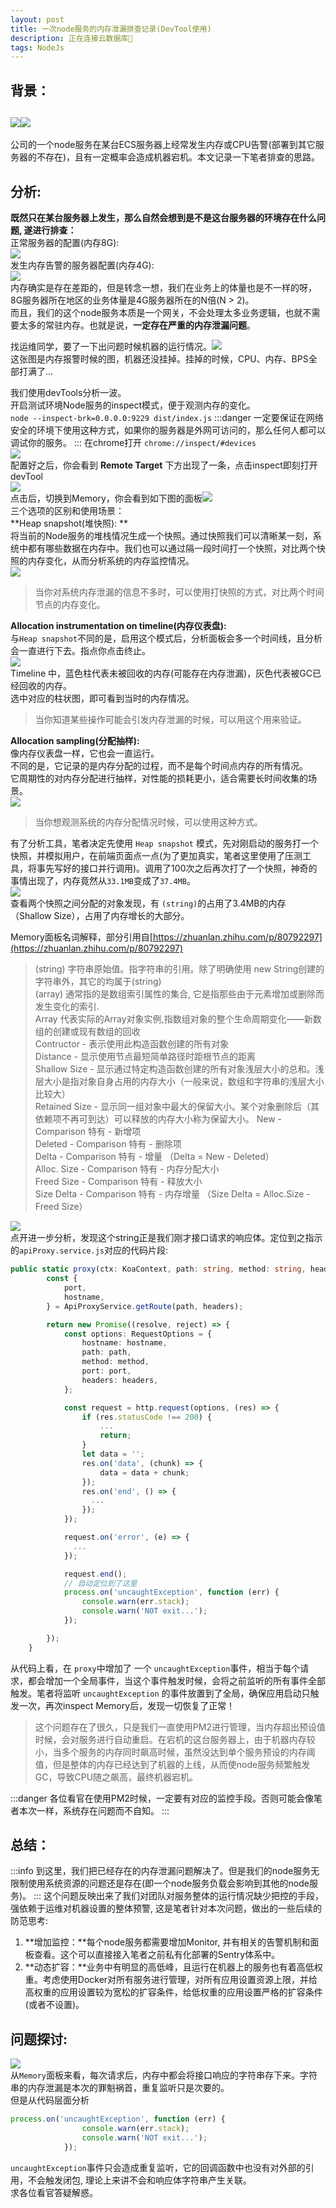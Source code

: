 ```yaml
---
layout: post
title: 一次node服务的内存泄漏排查记录(DevTool使用)
description: 正在连接云数据库🧠
tags: NodeJs
---
```


<a name="nWFkX"></a>
## 背景：
<a name="h9Cdi"></a>
## ![](https://raw.githubusercontent.com/sultan-young/picture-bed/master/assets/20240410172529.png#height=321&id=SB2Uc&originHeight=556&originWidth=443&originalType=binary&ratio=1&rotation=0&showTitle=false&status=done&style=none&title=&width=256)![](https://raw.githubusercontent.com/sultan-young/picture-bed/master/assets/20240410172550.png#height=302&id=u2xR7&originHeight=312&originWidth=471&originalType=binary&ratio=1&rotation=0&showTitle=false&status=done&style=none&title=&width=456)
公司的一个node服务在某台ECS服务器上经常发生内存或CPU告警(部署到其它服务器的不存在)，且有一定概率会造成机器宕机。本文记录一下笔者排查的思路。
<a name="VYoGR"></a>
## 分析:
**既然只在某台服务器上发生，那么自然会想到是不是这台服务器的环境存在什么问题, 遂进行排查：**<br />正常服务器的配置(内存8G):<br />![](https://raw.githubusercontent.com/sultan-young/picture-bed/master/assets/20240410172451.png#id=EGJ4I&originHeight=141&originWidth=1285&originalType=binary&ratio=1&rotation=0&showTitle=false&status=done&style=none&title=)<br />发生内存告警的服务器配置(内存4G):<br />![](https://raw.githubusercontent.com/sultan-young/picture-bed/master/assets/20240410172435.png#id=pbD73&originHeight=134&originWidth=1300&originalType=binary&ratio=1&rotation=0&showTitle=false&status=done&style=none&title=)<br />内存确实是存在差距的，但是转念一想，我们在业务上的体量也是不一样的呀，8G服务器所在地区的业务体量是4G服务器所在的N倍(N > 2)。<br />而且，我们的这个node服务本质是一个网关，不会处理太多业务逻辑，也就不需要太多的常驻内存。也就是说，**一定存在严重的内存泄漏问题**。

找运维同学，要了一下出问题时候机器的运行情况。![](https://raw.githubusercontent.com/sultan-young/picture-bed/master/assets/20240410173247.png#id=qipG9&originHeight=718&originWidth=1571&originalType=binary&ratio=1&rotation=0&showTitle=false&status=done&style=none&title=)<br />这张图是内存报警时候的图，机器还没挂掉。挂掉的时候，CPU、内存、BPS全部打满了...

我们使用devTools分析一波。<br />开启测试环境Node服务的inspect模式，便于观测内存的变化。<br />`node --inspect-brk=0.0.0.0:9229 dist/index.js`
:::danger
一定要保证在网络安全的环境下使用这种方式，如果你的服务器是外网可访问的，那么任何人都可以调试你的服务。
:::
在chrome打开 `chrome://inspect/#devices`<br />![](https://raw.githubusercontent.com/sultan-young/picture-bed/master/assets/20240411113218.png#height=312&id=Fd6sf&originHeight=879&originWidth=1429&originalType=binary&ratio=1&rotation=0&showTitle=false&status=done&style=none&title=&width=508)<br />配置好之后，你会看到 **Remote Target** 下方出现了一条，点击inspect即刻打开devTool<br />![](https://raw.githubusercontent.com/sultan-young/picture-bed/master/assets/20240411113626.png#height=349&id=zz9qg&originHeight=403&originWidth=702&originalType=binary&ratio=1&rotation=0&showTitle=false&status=done&style=none&title=&width=608)<br />点击后，切换到Memory，你会看到如下图的面板![](https://raw.githubusercontent.com/sultan-young/picture-bed/master/assets/20240411171620.png#id=jaIn9&originHeight=950&originWidth=1802&originalType=binary&ratio=1&rotation=0&showTitle=false&status=done&style=none&title=)<br />三个选项的区别和使用场景：<br />**Heap snapshot(堆快照): **<br />将当前的Node服务的堆栈情况生成一个快照。通过快照我们可以清晰某一刻，系统中都有哪些数据在内存中。我们也可以通过隔一段时间打一个快照，对比两个快照的内存变化，从而分析系统的内存监控情况。<br />![](https://raw.githubusercontent.com/sultan-young/picture-bed/master/assets/20240411173011.png#id=turlJ&originHeight=590&originWidth=1378&originalType=binary&ratio=1&rotation=0&showTitle=false&status=done&style=none&title=)
> 当你对系统内存泄漏的信息不多时，可以使用打快照的方式，对比两个时间节点的内存变化。

**Allocation instrumentation on timeline(内存仪表盘):**<br />与`Heap snapshot`不同的是，启用这个模式后，分析面板会多一个时间线，且分析会一直进行下去。指点你点击终止。<br />![](https://raw.githubusercontent.com/sultan-young/picture-bed/master/assets/image%20(1).png)<br />Timeline 中，蓝色柱代表未被回收的内存(可能存在内存泄漏)，灰色代表被GC已经回收的内存。<br />选中对应的柱状图，即可看到当时的内存情况。
> 当你知道某些操作可能会引发内存泄漏的时候，可以用这个用来验证。


**Allocation sampling(分配抽样):**<br />像内存仪表盘一样，它也会一直运行。<br />不同的是，它记录的是内存分配的过程，而不是每个时间点内存的所有情况。<br />它周期性的对内存分配进行抽样，对性能的损耗更小，适合需要长时间收集的场景。<br />![](https://raw.githubusercontent.com/sultan-young/picture-bed/master/assets/image%20(2).png)
> 当你想观测系统的内存分配情况时候，可以使用这种方式。


有了分析工具，笔者决定先使用 `Heap snapshot` 模式，先对刚启动的服务打一个快照，并模拟用户，在前端页面点一点(为了更加真实，笔者这里使用了压测工具，将事先写好的接口并行调用)。调用了100次之后再次打了一个快照，神奇的事情出现了，内存竟然从`33.1MB`变成了`37.4MB`。<br />![](https://raw.githubusercontent.com/sultan-young/picture-bed/master/assets/20240411193629.png#id=HfkU2&originHeight=297&originWidth=1736&originalType=binary&ratio=1&rotation=0&showTitle=false&status=done&style=none&title=)<br />查看两个快照之间分配的对象发现，有 `(string)`的占用了3.4MB的内存（Shallow Size），占用了内存增长的大部分。

Memory面板名词解释，部分引用自[https://zhuanlan.zhihu.com/p/80792297](https://zhuanlan.zhihu.com/p/80792297)
> (string) 字符串原始值。指字符串的引用。除了明确使用 new String创建的字符串外，其它的均属于(string)  
> (array) 通常指的是数组索引属性的集合, 它是指那些由于元素增加或删除而发生变化的索引.  
> Array 代表实际的Array对象实例,指数组对象的整个生命周期变化——新数组的创建或现有数组的回收  
> Contructor - 表示使用此构造函数创建的所有对象  
> Distance - 显示使用节点最短简单路径时距根节点的距离  
> Shallow Size - 显示通过特定构造函数创建的所有对象浅层大小的总和。浅层大小是指对象自身占用的内存大小（一般来说，数组和字符串的浅层大小比较大）  
> Retained Size - 显示同一组对象中最大的保留大小。某个对象删除后（其依赖项不再可到达）可以释放的内存大小称为保留大小。
> New - Comparison 特有 - 新增项  
> Deleted - Comparison 特有 - 删除项  
> Delta - Comparison 特有 - 增量 （Delta = New - Deleted）  
> Alloc. Size - Comparison 特有 - 内存分配大小  
> Freed Size - Comparison 特有 - 释放大小  
> Size Delta - Comparison 特有 - 内存增量 （Size Delta = Alloc.Size - Freed Size）  


![](https://raw.githubusercontent.com/sultan-young/picture-bed/master/assets/20240411193923.png#id=eNmEe&originHeight=398&originWidth=1405&originalType=binary&ratio=1&rotation=0&showTitle=false&status=done&style=none&title=)<br />点开进一步分析，发现这个string正是我们刚才接口请求的响应体。定位到之指示的`apiProxy.service.js`对应的代码片段:
```typescript
public static proxy(ctx: KoaContext, path: string, method: string, headers: AnyObject): Promise<any> {
        const {
            port,
            hostname,
        } = ApiProxyService.getRoute(path, headers);

        return new Promise((resolve, reject) => {
            const options: RequestOptions = {
                hostname: hostname,
                path: path,
                method: method,
                port: port,
                headers: headers,
            };

            const request = http.request(options, (res) => {
                if (res.statusCode !== 200) {
                    ...
                    return;
                }
                let data = '';
                res.on('data', (chunk) => {
                    data = data + chunk;
                });
                res.on('end', () => {
                  ...
                });
            });

            request.on('error', (e) => {
              ...
            });

            request.end();
            // 自动定位到了这里
            process.on('uncaughtException', function (err) {
                console.warn(err.stack);
                console.warn('NOT exit...');
            });

        });
    }
```
从代码上看，在 `proxy`中增加了 一个 `uncaughtException`事件，相当于每个请求，都会增加一个全局事件，当这个事件触发时候，会将之前监听的所有事件全部触发。笔者将监听 `uncaughtException` 的事件放置到了全局，确保应用启动只触发一次，再次inspect Memory后，发现一切恢复了正常！
> 这个问题存在了很久，只是我们一直使用PM2进行管理，当内存超出预设值时候，会对服务进行自动重启。在宕机的这台服务器上，由于机器内存较小，当多个服务的内存同时飙高时候，虽然没达到单个服务预设的内存阈值，但是整体的内存已经达到了机器的上线，从而使node服务频繁触发GC，导致CPU随之飙高，最终机器宕机。

:::danger
各位看官在使用PM2时候，一定要有对应的监控手段。否则可能会像笔者本次一样，系统存在问题而不自知。
:::
<a name="Dvovq"></a>
## 总结：
:::info
到这里，我们把已经存在的内存泄漏问题解决了。但是我们的node服务无限制使用系统资源的问题还是存在(即一个node服务负载会影响到其他的node服务)。
:::
这个问题反映出来了我们对团队对服务整体的运行情况缺少把控的手段，强依赖于运维对机器设置的整体预警, 这是笔者针对本次问题，做出的一些后续的防范思考:

1. **增加监控：**每个node服务都需要增加Monitor, 并有相关的告警机制和面板查看。这个可以直接接入笔者之前私有化部署的Sentry体系中。
2. **动态扩容：**业务中有明显的高低峰，且运行在机器上的服务也有着高低权重。考虑使用Docker对所有服务进行管理，对所有应用设置资源上限，并给高权重的应用设置较为宽松的扩容条件，给低权重的应用设置严格的扩容条件(或者不设置)。 

<a name="cRfxQ"></a>
## 问题探讨:
![](https://raw.githubusercontent.com/sultan-young/picture-bed/master/assets/20240411214642.png#id=PKBuR&originHeight=580&originWidth=1718&originalType=binary&ratio=1&rotation=0&showTitle=false&status=done&style=none&title=)<br />从`Memory`面板来看，每次请求后，内存中都会将接口响应的字符串存下来。字符串的内存泄漏是本次的罪魁祸首，重复监听只是次要的。<br />但是从代码层面分析
```typescript
process.on('uncaughtException', function (err) {
                console.warn(err.stack);
                console.warn('NOT exit...');
            });
```
`uncaughtException`事件只会造成重复监听，它的回调函数中也没有对外部的引用，不会触发闭包, 理论上来讲不会和响应体字符串产生关联。<br />求各位看官答疑解惑。
